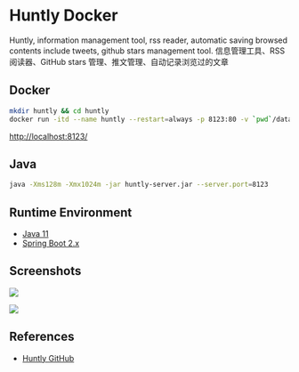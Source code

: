 # Huntly Docker

Huntly, information management tool, rss reader, automatic saving browsed contents include tweets, github stars management tool. 信息管理工具、RSS 阅读器、GitHub stars 管理、推文管理、自动记录浏览过的文章

## Docker
```sh
mkdir huntly && cd huntly
docker run -itd --name huntly --restart=always -p 8123:80 -v `pwd`/data:/data lcomplete/huntly
```
[http://localhost:8123/](http://localhost:8123/)

## Java
```sh
java -Xms128m -Xmx1024m -jar huntly-server.jar --server.port=8123
```

## Runtime Environment
- [Java 11](https://openjdk.java.net/projects/jdk/11/)
- [Spring Boot 2.x](https://spring.io/projects/spring-boot)

## Screenshots
![](https://github.com/lcomplete/huntly/raw/main/static/images/intro1.png)

![](https://github.com/lcomplete/huntly/raw/main/static/images/intro2.png)

## References
- [Huntly GitHub](https://github.com/lcomplete/huntly)